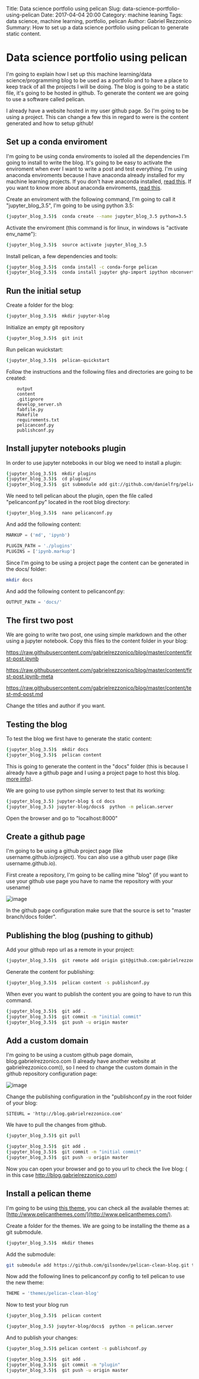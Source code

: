 Title: Data science portfolio using pelican
Slug: data-science-portfolio-using-pelican
Date: 2017-04-04 20:00
Category: machine leaning
Tags: data science, machine learning, portfolio, pelican
Author: Gabriel Rezzonico
Summary: How to set up a data science portfolio using pelican to generate static content.

# Data science portfolio using pelican

I'm going to explain how I set up this machine learning/data science/programming blog to be used as a portfolio and to have a place to keep track of all the projects I will be doing. The blog is going to be a static file, it's going to be hosted in github. To generate the content we are going to use a software called pelican.

I already have a website hosted in my user github page. So I'm going to be using a project. This can change a few this in regard to were is the content generated and how to setup github!

## Set up a conda enviroment

I'm going to be using conda enviroments to isoled all the dependencies I'm going to install to write the blog. It's going to be easy to activate the enviroment when ever I want to write a post and test everything. I'm using anaconda enviroments because I have anaconda already installed for my machine learning projects. If you don't have anaconda installed, [read this](https://docs.continuum.io/anaconda/install). If you want to know more about anaconda enviroments, [read this](https://conda.io/docs/using/envs.html ).

Create an enviroment with the following command, I'm going to call it "jupyter_blog_3.5", I'm going to be using python 3.5:

```bash
(jupyter_blog_3.5)$  conda create --name jupyter_blog_3.5 python=3.5
```
Activate the enviroment (this command is for linux, in windows is "activate env_name"):

```bash
(jupyter_blog_3.5)$  source activate jupyter_blog_3.5
```

Install pelican, a few dependencies and tools:

```bash
(jupyter_blog_3.5)$  conda install -c conda-forge pelican
(jupyter_blog_3.5)$  conda install jupyter ghp-import ipython nbconvert markdown
```

## Run the initial setup

Create a folder for the blog:

```bash
(jupyter_blog_3.5)$  mkdir jupyter-blog
```


Initialize an empty git repository
```bash
(jupyter_blog_3.5)$  git init
```

Run pelican wuickstart:

```bash
(jupyter_blog_3.5)$  pelican-quickstart
```

Follow the instructions and the following files and directories are going to be created:

```
    output
    content
    .gitignore
    develop_server.sh
    fabfile.py
    Makefile
    requirements.txt
    pelicanconf.py
    publishconf.py
```


## Install jupyter notebooks plugin

In order to use jupyter notebooks in our blog we need to install a plugin:


```bash
(jupyter_blog_3.5)$  mkdir plugins
(jupyter_blog_3.5)$  cd plugins/
(jupyter_blog_3.5)$  git submodule add git://github.com/danielfrg/pelican-ipynb.git plugins/ipynb
```

We need to tell pelican about the plugin, open the file called "pelicanconf.py" located in the root blog directory:

```bash
(jupyter_blog_3.5)$  nano pelicanconf.py
```

And add the following content:

```python
MARKUP = ('md', 'ipynb')

PLUGIN_PATH = './plugins'
PLUGINS = ['ipynb.markup']
```

Since I'm going to be using a project page the content can be generated in the docs/ folder:

```bash
mkdir docs
```
And add the following content to pelicanconf.py:

```python
OUTPUT_PATH = 'docs/'
```

## The first two post

We are going to write two post, one using simple markdown and the other using a jupyter notebook. Copy this files to the content folder in your blog:

https://raw.githubusercontent.com/gabrielrezzonico/blog/master/content/first-post.ipynb

https://raw.githubusercontent.com/gabrielrezzonico/blog/master/content/first-post.ipynb-meta

https://raw.githubusercontent.com/gabrielrezzonico/blog/master/content/test-md-post.md

Change the titles and author if you want.

## Testing the blog

To test the blog we first have to generate the static content:

```bash
(jupyter_blog_3.5)$  mkdir docs
(jupyter_blog_3.5)$  pelican content
```

This is going to generate the content in the "docs" folder (this is because I already have a github page and I using a project page to host this blog. [more info](https://pages.github.com/)). 

We are going to use python simple server to test that its working:

```bash
(jupyter_blog_3.5) jupyter-blog $ cd docs
(jupyter_blog_3.5) jupyter-blog/docs$  python -m pelican.server
```

Open the browser and go to "localhost:8000"


## Create a github page

I'm going to be using a github project page (like username.github.io/project). You can also use a github user page (like username.github.io).

First create a repository, I'm going to be calling mine "blog" (if you want to use your github use page you have to name the repository with your usename)

![image](images/create_repo.png?raw=true)

In the github page configuration make sure that the source is set to "master branch/docs folder".


## Publishing the blog (pushing to github)

Add your github repo url as a remote in your project:

```bash
(jupyter_blog_3.5)$  git remote add origin git@github.com:gabrielrezzonico/blog.git
```

Generate the content for publishing:

```bash
(jupyter_blog_3.5)$  pelican content -s publishconf.py
```

When ever you want to publish the content you are going to have to run this command.

```bash
(jupyter_blog_3.5)$  git add .
(jupyter_blog_3.5)$  git commit -m "initial commit"
(jupyter_blog_3.5)$  git push -u origin master
```

## Add a custom domain 

I'm going to be using a custom github page domain, blog.gabrielrezzonico.com (I already have another website at gabrielrezzonico.com)), so I need to change the custom domain in the github repository configuration page:

![image](images/repo_options.png?raw=true)

Change the publishing configuration in the "publishconf.py in the root folder of your blog:

```
SITEURL = 'http://blog.gabrielrezzonico.com'
```

We have to pull the changes from github.

```bash
(jupyter_blog_3.5)$ git pull
```


```bash
(jupyter_blog_3.5)$  git add .
(jupyter_blog_3.5)$  git commit -m "initial commit"
(jupyter_blog_3.5)$  git push -u origin master
```


Now you can open your browser and go to you url to check the live blog: ( in this case http://blog.gabrielrezzonico.com)

## Install a pelican theme

I'm going to be using [this theme](https://github.com/gilsondev/pelican-clean-blog), you can check all the available themes at: [http://www.pelicanthemes.com/](http://www.pelicanthemes.com/).





Create a folder for the themes. We are going to be installing the theme as a git submodule.

```bash
(jupyter_blog_3.5)$  mkdir themes
```

Add the submodule:

```bash
git submodule add https://github.com/gilsondev/pelican-clean-blog.git themes/pelican-clean-blog
```

Now add the following lines to pelicanconf.py config to tell pelican to use the new theme:

```python
THEME = 'themes/pelican-clean-blog'
```

Now to test your blog run

```bash
(jupyter_blog_3.5)$  pelican content
```

```bash
(jupyter_blog_3.5) jupyter-blog/docs$  python -m pelican.server
```

And to publish your changes:

```bash
(jupyter_blog_3.5)$ pelican content -s publishconf.py
```

```bash
(jupyter_blog_3.5)$  git add .
(jupyter_blog_3.5)$  git commit -m "plugin"
(jupyter_blog_3.5)$  git push -u origin master
```